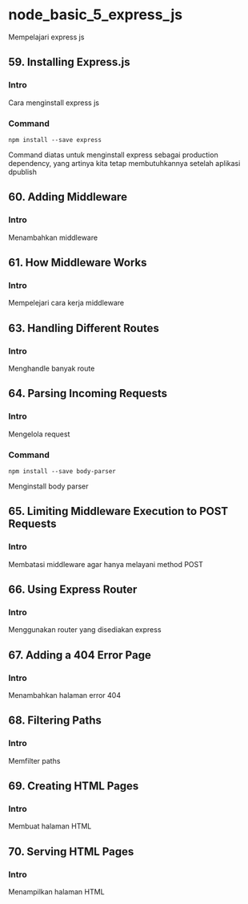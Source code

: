 # node_basic_5_express_js

Mempelajari express js

## 59. Installing Express.js

### Intro

Cara menginstall express js

### Command

```
npm install --save express
```

Command diatas untuk menginstall express sebagai production dependency, yang artinya kita tetap membutuhkannya setelah aplikasi dpublish

## 60. Adding Middleware

### Intro

Menambahkan middleware

## 61. How Middleware Works

### Intro

Mempelejari cara kerja middleware

## 63. Handling Different Routes

### Intro

Menghandle banyak route

## 64. Parsing Incoming Requests

### Intro

Mengelola request

### Command

```
npm install --save body-parser
```

Menginstall body parser

## 65. Limiting Middleware Execution to POST Requests

### Intro

Membatasi middleware agar hanya melayani method POST

## 66. Using Express Router

### Intro

Menggunakan router yang disediakan express

## 67. Adding a 404 Error Page

### Intro

Menambahkan halaman error 404

## 68. Filtering Paths

### Intro

Memfilter paths

## 69. Creating HTML Pages

### Intro

Membuat halaman HTML

## 70. Serving HTML Pages

### Intro

Menampilkan halaman HTML
